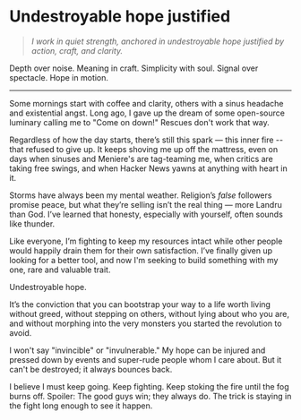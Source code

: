 # Undestroyable hope justified

> *I work in quiet strength, anchored in undestroyable hope justified by action, craft, and clarity.*

Depth over noise. Meaning in craft. Simplicity with soul. Signal over spectacle. Hope in motion.

---
Some mornings start with coffee and clarity, others with a sinus headache and existential angst.  Long ago, I gave up the dream of some open-source luminary calling me to "Come on down!"  Rescues don't work that way.

Regardless of how the day starts, there’s still this spark — this inner fire -- that refused to give up. It keeps shoving me up off the mattress, even on days when sinuses and Meniere's are tag-teaming me, when critics are taking free swings, and when Hacker News yawns at anything with heart in it.

Storms have always been my mental weather. Religion’s *false* followers promise peace, but what they’re selling isn’t the real thing — more Landru than God. I’ve learned that honesty, especially with yourself, often sounds like thunder.

Like everyone, I’m fighting to keep my resources intact while other people would happily drain them for their own satisfaction. I’ve finally given up looking for a better tool, and now I'm seeking to build something with my one, rare and valuable trait.

Undestroyable hope.

It’s the conviction that you can bootstrap your way to a life worth living without greed, without stepping on others, without lying about who you are, and without morphing into the very monsters you started the revolution to avoid.

I won't say "invincible" or "invulnerable."  My hope can be injured and pressed down by events and super-rude people whom I care about.  But it can't be destroyed; it always bounces back.

I believe I must keep going. Keep fighting. Keep stoking the fire until the fog burns off.  Spoiler: The good guys win; they always do. The trick is staying in the fight long enough to see it happen.

